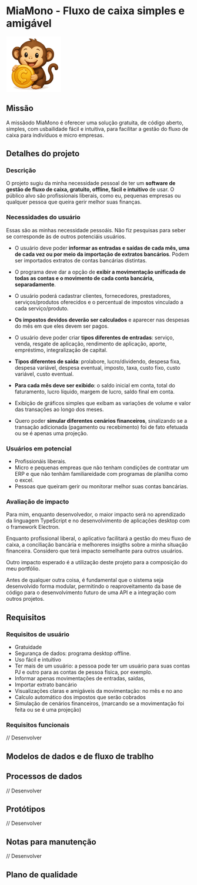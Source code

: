 # MiaMono - Fluxo de caixa simples e amigável

<img src="./docs/images/miamono-mascote.png" alt="Mascote MiaMono" width="150" height="150">

## Missão

A missãodo MiaMono é oferecer uma solução gratuita, de código aberto, simples, com usbailidade fácil e intuitiva, para facilitar a gestão do fluxo de caixa para indivíduos e micro empresas.

## Detalhes do projeto

### Descrição

O projeto sugiu da minha necessidade pessoal de ter um **software de gestão de fluxo de caixa, gratuito, offline, fácil e intuitivo** de usar. O público alvo são profissionais liberais, como eu, pequenas empresas ou qualquer pessoa que queira gerir melhor suas finanças.

### Necessidades do usuário
Essas são as minhas necessidade pessoáis. Não fiz pesquisas para seber se corresponde às de outros potenciáis usuários.

- O usuário deve poder **informar as entradas e saídas de cada mês, uma de cada vez ou por meio da importação de extratos bancários**. Podem ser importados extratos de contas bancárias distintas.

- O programa deve dar a opção de **exibir a movimentação unificada de todas as contas e o movimento de cada conta bancária, separadamente**.

- O usuário poderá cadastrar clientes, fornecedores, prestadores, serviços/produtos oferecidos e o percentual de impostos vinculado a cada serviço/produto. 

- **Os impostos devidos deverão ser calculados** e aparecer nas despesas do mês em que eles devem ser pagos.

- O usuário deve poder criar **tipos diferentes de entradas**: serviço, venda, resgate de aplicação, rendimento de aplicação, aporte, empréstimo, integralização de capital.

- **Tipos diferentes de saída**: prolabore, lucro/dividendo, despesa fixa, despesa variável, despesa eventual, imposto, taxa, custo fixo, custo variável, custo eventual.

- **Para cada mês deve ser exibido**: o saldo inicial em conta, total do faturamento, lucro líquido, margem de lucro, saldo final em conta.

- Exibição de gráficos simples que exibam as variações de volume e valor das transações ao longo dos meses.

- Quero poder **simular diferentes cenários financeiros**, sinalizando se a transação adicionada (pagamento ou recebimento) foi de fato efetuada ou se é apenas uma projeção.

### Usuários em potencial

- Profissionáis liberais.
- Micro e pequenas empreas que não tenham condições de contratar um ERP e que não tenhãm familiareidade com programas de planilha como o excel.
- Pessoas que queiram gerir ou monitorar melhor suas contas bancárias.

### Avaliação de impacto

Para mim, enquanto desenvolvedor, o maior impacto será no aprendizado da linguagem TypeScript e no desenvolvimento de aplicações desktop com o framework Electron. 

Enquanto profissional liberal, o aplicativo facilitará a gestão do meu fluxo de caixa, a conciliação bancária e melhoreres insigths sobre a minha situação financeira. Considero que terá impacto semelhante para outros usuários. 

Outro impacto esperado é a utilização deste projeto para a composição do meu portfólio.

Antes de qualquer outra coisa, é fundamental que o sistema seja desenvolvido forma modular, permitindo o reaproveitamento da base de código para o desenvolvimento futuro de uma API e a integração com outros projetos.

## Requisitos

### Requisitos de usuário

- Gratuidade
- Segurança de dados: programa desktop offline.
- Uso fácil e intuitivo
- Ter mais de um usuário: a pessoa pode ter um usuário para suas contas PJ e outro para as contas de pessoa física, por exemplo.
- Informar apenas movimentações de entradas, saidas, 
- Importar extrato bancário
- Visualizações claras e amigáveis da movimentação: no mês e no ano
- Calculo automático dos impostos que serão cobrados
- Simulação de cenários financeiros, (marcando se a movimentação foi feita ou se é uma projeção)

### Requisitos funcionais

// Desenvolver

## Modelos de dados e de fluxo de trablho

## Processos de dados

// Desenvolver

## Protótipos

// Desenvolver

## Notas para manutenção

// Desenvolver

## Plano de qualidade